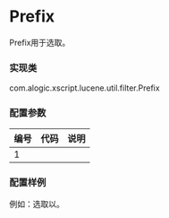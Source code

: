 Prefix
===========

Prefix用于选取。

### 实现类

com.alogic.xscript.lucene.util.filter.Prefix

### 配置参数

| 编号 | 代码 | 说明 |
| ---- | ---- | ---- |
| 1 |  | |

### 配置样例

例如：选取以。

```xml


	
```